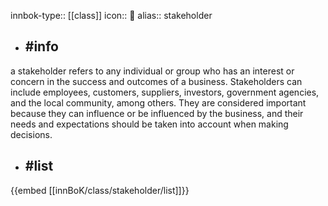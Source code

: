 innbok-type:: [[class]]
icon:: 🙋
alias:: stakeholder

- ## #info 
a stakeholder refers to any individual or group who has an interest or concern in the success and outcomes of a business. Stakeholders can include employees, customers, suppliers, investors, government agencies, and the local community, among others. They are considered important because they can influence or be influenced by the business, and their needs and expectations should be taken into account when making decisions.
- ## #list 
{{embed [[innBoK/class/stakeholder/list]]}}

